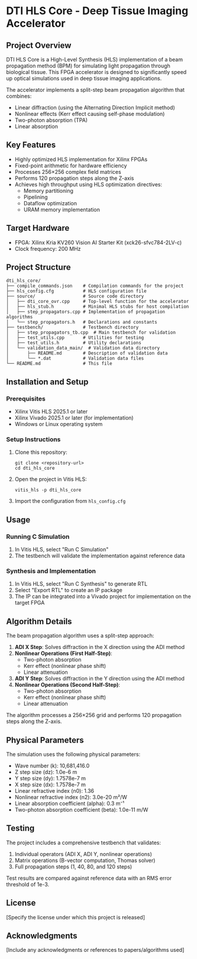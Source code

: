 # DTI HLS Core - Deep Tissue Imaging Accelerator

## Project Overview

DTI HLS Core is a High-Level Synthesis (HLS) implementation of a beam propagation method (BPM) for simulating light propagation through biological tissue. This FPGA accelerator is designed to significantly speed up optical simulations used in deep tissue imaging applications.

The accelerator implements a split-step beam propagation algorithm that combines:
- Linear diffraction (using the Alternating Direction Implicit method)
- Nonlinear effects (Kerr effect causing self-phase modulation)
- Two-photon absorption (TPA)
- Linear absorption

## Key Features

- Highly optimized HLS implementation for Xilinx FPGAs
- Fixed-point arithmetic for hardware efficiency
- Processes 256×256 complex field matrices
- Performs 120 propagation steps along the Z-axis
- Achieves high throughput using HLS optimization directives:
  - Memory partitioning
  - Pipelining
  - Dataflow optimization
  - URAM memory implementation

## Target Hardware

- FPGA: Xilinx Kria KV260 Vision AI Starter Kit (xck26-sfvc784-2LV-c)
- Clock frequency: 200 MHz

## Project Structure

```
dti_hls_core/
├── compile_commands.json    # Compilation commands for the project
├── hls_config.cfg           # HLS configuration file
├── source/                  # Source code directory
│   ├── dti_core_ovr.cpp     # Top-level function for the accelerator
│   ├── hls_stub.h           # Minimal HLS stubs for host compilation
│   ├── step_propagators.cpp # Implementation of propagation algorithms
│   └── step_propagators.h   # Declarations and constants
├── testbench/               # Testbench directory
│   ├── step_propagators_tb.cpp  # Main testbench for validation
│   ├── test_utils.cpp       # Utilities for testing
│   ├── test_utils.h         # Utility declarations
│   └── validation_data_main/  # Validation data directory
│       ├── README.md        # Description of validation data
│       └── *.dat            # Validation data files
└── README.md                # This file
```

## Installation and Setup

### Prerequisites

- Xilinx Vitis HLS 2025.1 or later
- Xilinx Vivado 2025.1 or later (for implementation)
- Windows or Linux operating system

### Setup Instructions

1. Clone this repository:
   ```
   git clone <repository-url>
   cd dti_hls_core
   ```

2. Open the project in Vitis HLS:
   ```
   vitis_hls -p dti_hls_core
   ```

3. Import the configuration from `hls_config.cfg`

## Usage

### Running C Simulation

1. In Vitis HLS, select "Run C Simulation"
2. The testbench will validate the implementation against reference data

### Synthesis and Implementation

1. In Vitis HLS, select "Run C Synthesis" to generate RTL
2. Select "Export RTL" to create an IP package
3. The IP can be integrated into a Vivado project for implementation on the target FPGA

## Algorithm Details

The beam propagation algorithm uses a split-step approach:

1. **ADI X Step**: Solves diffraction in the X direction using the ADI method
2. **Nonlinear Operations (First Half-Step)**:
   - Two-photon absorption
   - Kerr effect (nonlinear phase shift)
   - Linear attenuation
3. **ADI Y Step**: Solves diffraction in the Y direction using the ADI method
4. **Nonlinear Operations (Second Half-Step)**:
   - Two-photon absorption
   - Kerr effect (nonlinear phase shift)
   - Linear attenuation

The algorithm processes a 256×256 grid and performs 120 propagation steps along the Z-axis.

## Physical Parameters

The simulation uses the following physical parameters:

- Wave number (k): 10,681,416.0
- Z step size (dz): 1.0e-6 m
- Y step size (dy): 1.7578e-7 m
- X step size (dx): 1.7578e-7 m
- Linear refractive index (n0): 1.36
- Nonlinear refractive index (n2): 3.0e-20 m²/W
- Linear absorption coefficient (alpha): 0.3 m⁻¹
- Two-photon absorption coefficient (beta): 1.0e-11 m/W

## Testing

The project includes a comprehensive testbench that validates:

1. Individual operators (ADI X, ADI Y, nonlinear operations)
2. Matrix operations (B-vector computation, Thomas solver)
3. Full propagation steps (1, 40, 80, and 120 steps)

Test results are compared against reference data with an RMS error threshold of 1e-3.

## License

[Specify the license under which this project is released]

## Acknowledgments

[Include any acknowledgments or references to papers/algorithms used]